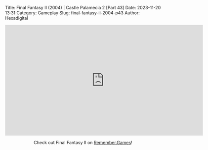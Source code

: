 Title: Final Fantasy II (2004) | Castle Palamecia 2 [Part 43]
Date: 2023-11-20 13:31
Category: Gameplay
Slug: final-fantasy-ii-2004-p43
Author: Hexadigital

<center><iframe src="https://www.youtube.com/embed/4C4PM4nPZZY?feature=oembed" allow="accelerometer; autoplay; encrypted-media; gyroscope; picture-in-picture" width="640" height="360" frameborder="0"></iframe>

Check out Final Fantasy II on [Remember.Games](https://remember.games/game/6866/final-fantasy-i-ii-dawn-of-souls/)!</center>
